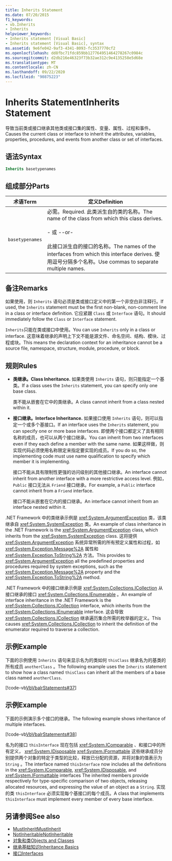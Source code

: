 ```yaml
---
title: Inherits Statement
ms.date: 07/20/2015
f1_keywords:
- vb.Inherits
- Inherits
helpviewer_keywords:
- Inherits statement [Visual Basic]
- Inherits statement [Visual Basic], syntax
ms.assetid: 9e6fe042-9af3-4341-8093-fc3537770cf2
ms.openlocfilehash: dd8fbc71fdc859bb127764951464278267c0984c
ms.sourcegitcommit: d2db216e46323f73b32ae312c9e4135258e5d68e
ms.translationtype: MT
ms.contentlocale: zh-CN
ms.lasthandoff: 09/22/2020
ms.locfileid: "90875223"
---
```

# <a name="inherits-statement"></a><span data-ttu-id="6a663-102">Inherits Statement</span><span class="sxs-lookup"><span data-stu-id="6a663-102">Inherits Statement</span></span>

<span data-ttu-id="6a663-103">导致当前类或接口继承其他类或接口集的属性、变量、属性、过程和事件。</span><span class="sxs-lookup"><span data-stu-id="6a663-103">Causes the current class or interface to inherit the attributes, variables, properties, procedures, and events from another class or set of interfaces.</span></span>  
  
## <a name="syntax"></a><span data-ttu-id="6a663-104">语法</span><span class="sxs-lookup"><span data-stu-id="6a663-104">Syntax</span></span>  
  
```vb  
Inherits basetypenames  
```  
  
## <a name="parts"></a><span data-ttu-id="6a663-105">组成部分</span><span class="sxs-lookup"><span data-stu-id="6a663-105">Parts</span></span>  
  
|<span data-ttu-id="6a663-106">术语</span><span class="sxs-lookup"><span data-stu-id="6a663-106">Term</span></span>|<span data-ttu-id="6a663-107">定义</span><span class="sxs-lookup"><span data-stu-id="6a663-107">Definition</span></span>|  
|---|---|  
|`basetypenames`|<span data-ttu-id="6a663-108">必需。</span><span class="sxs-lookup"><span data-stu-id="6a663-108">Required.</span></span> <span data-ttu-id="6a663-109">此类派生自的类的名称。</span><span class="sxs-lookup"><span data-stu-id="6a663-109">The name of the class from which this class derives.</span></span><br /><br /> <span data-ttu-id="6a663-110">- 或 -</span><span class="sxs-lookup"><span data-stu-id="6a663-110">-or-</span></span><br /><br /> <span data-ttu-id="6a663-111">此接口派生自的接口的名称。</span><span class="sxs-lookup"><span data-stu-id="6a663-111">The names of the interfaces from which this interface derives.</span></span> <span data-ttu-id="6a663-112">使用逗号分隔多个名称。</span><span class="sxs-lookup"><span data-stu-id="6a663-112">Use commas to separate multiple names.</span></span>|  
  
## <a name="remarks"></a><span data-ttu-id="6a663-113">备注</span><span class="sxs-lookup"><span data-stu-id="6a663-113">Remarks</span></span>  

 <span data-ttu-id="6a663-114">如果使用，则 `Inherits` 语句必须是类或接口定义中的第一个非空白非注释行。</span><span class="sxs-lookup"><span data-stu-id="6a663-114">If used, the `Inherits` statement must be the first non-blank, non-comment line in a class or interface definition.</span></span> <span data-ttu-id="6a663-115">它应紧跟 `Class` 或 `Interface` 语句。</span><span class="sxs-lookup"><span data-stu-id="6a663-115">It should immediately follow the `Class` or `Interface` statement.</span></span>  
  
 <span data-ttu-id="6a663-116">`Inherits`只能在类或接口中使用。</span><span class="sxs-lookup"><span data-stu-id="6a663-116">You can use `Inherits` only in a class or interface.</span></span> <span data-ttu-id="6a663-117">这意味着继承的声明上下文不能是源文件、命名空间、结构、模块、过程或块。</span><span class="sxs-lookup"><span data-stu-id="6a663-117">This means the declaration context for an inheritance cannot be a source file, namespace, structure, module, procedure, or block.</span></span>  
  
## <a name="rules"></a><span data-ttu-id="6a663-118">规则</span><span class="sxs-lookup"><span data-stu-id="6a663-118">Rules</span></span>  
  
- <span data-ttu-id="6a663-119">**类继承。**</span><span class="sxs-lookup"><span data-stu-id="6a663-119">**Class Inheritance.**</span></span> <span data-ttu-id="6a663-120">如果类使用 `Inherits` 语句，则只能指定一个基类。</span><span class="sxs-lookup"><span data-stu-id="6a663-120">If a class uses the `Inherits` statement, you can specify only one base class.</span></span>  
  
     <span data-ttu-id="6a663-121">类不能从嵌套在它中的类继承。</span><span class="sxs-lookup"><span data-stu-id="6a663-121">A class cannot inherit from a class nested within it.</span></span>  
  
- <span data-ttu-id="6a663-122">**接口继承。**</span><span class="sxs-lookup"><span data-stu-id="6a663-122">**Interface Inheritance.**</span></span> <span data-ttu-id="6a663-123">如果接口使用 `Inherits` 语句，则可以指定一个或多个基接口。</span><span class="sxs-lookup"><span data-stu-id="6a663-123">If an interface uses the `Inherits` statement, you can specify one or more base interfaces.</span></span> <span data-ttu-id="6a663-124">即使两个接口都定义了具有相同名称的成员，也可以从两个接口继承。</span><span class="sxs-lookup"><span data-stu-id="6a663-124">You can inherit from two interfaces even if they each define a member with the same name.</span></span> <span data-ttu-id="6a663-125">如果这样做，则实现代码必须使用名称限定来指定要实现的成员。</span><span class="sxs-lookup"><span data-stu-id="6a663-125">If you do so, the implementing code must use name qualification to specify which member it is implementing.</span></span>  
  
     <span data-ttu-id="6a663-126">接口不能从具有限制性更强的访问级别的其他接口继承。</span><span class="sxs-lookup"><span data-stu-id="6a663-126">An interface cannot inherit from another interface with a more restrictive access level.</span></span> <span data-ttu-id="6a663-127">例如， `Public` 接口无法从 `Friend` 接口继承。</span><span class="sxs-lookup"><span data-stu-id="6a663-127">For example, a `Public` interface cannot inherit from a `Friend` interface.</span></span>  
  
     <span data-ttu-id="6a663-128">接口不能从嵌套在它内的接口继承。</span><span class="sxs-lookup"><span data-stu-id="6a663-128">An interface cannot inherit from an interface nested within it.</span></span>  
  
 <span data-ttu-id="6a663-129">.NET Framework 中的类继承示例是 <xref:System.ArgumentException> 类，该类继承自 <xref:System.SystemException> 类。</span><span class="sxs-lookup"><span data-stu-id="6a663-129">An example of class inheritance in the .NET Framework is the <xref:System.ArgumentException> class, which inherits from the <xref:System.SystemException> class.</span></span> <span data-ttu-id="6a663-130">这将提供 <xref:System.ArgumentException> 系统异常所需的所有预定义属性和过程，如 <xref:System.Exception.Message%2A> 属性和 <xref:System.Exception.ToString%2A> 方法。</span><span class="sxs-lookup"><span data-stu-id="6a663-130">This provides to <xref:System.ArgumentException> all the predefined properties and procedures required by system exceptions, such as the <xref:System.Exception.Message%2A> property and the <xref:System.Exception.ToString%2A> method.</span></span>  
  
 <span data-ttu-id="6a663-131">.NET Framework 中的接口继承示例是 <xref:System.Collections.ICollection> 从接口继承的接口 <xref:System.Collections.IEnumerable> 。</span><span class="sxs-lookup"><span data-stu-id="6a663-131">An example of interface inheritance in the .NET Framework is the <xref:System.Collections.ICollection> interface, which inherits from the <xref:System.Collections.IEnumerable> interface.</span></span> <span data-ttu-id="6a663-132">这会导致 <xref:System.Collections.ICollection> 继承遍历集合所需的枚举器的定义。</span><span class="sxs-lookup"><span data-stu-id="6a663-132">This causes <xref:System.Collections.ICollection> to inherit the definition of the enumerator required to traverse a collection.</span></span>  
  
## <a name="example"></a><span data-ttu-id="6a663-133">示例</span><span class="sxs-lookup"><span data-stu-id="6a663-133">Example</span></span>  

 <span data-ttu-id="6a663-134">下面的示例使用 `Inherits` 语句来显示名为的类如何 `thisClass` 继承名为的基类的所有成员 `anotherClass` 。</span><span class="sxs-lookup"><span data-stu-id="6a663-134">The following example uses the `Inherits` statement to show how a class named `thisClass` can inherit all the members of a base class named `anotherClass`.</span></span>  
  
 [!code-vb[VbVbalrStatements#37](~/samples/snippets/visualbasic/VS_Snippets_VBCSharp/VbVbalrStatements/VB/Class1.vb#37)]  
  
## <a name="example"></a><span data-ttu-id="6a663-135">示例</span><span class="sxs-lookup"><span data-stu-id="6a663-135">Example</span></span>  

 <span data-ttu-id="6a663-136">下面的示例演示多个接口的继承。</span><span class="sxs-lookup"><span data-stu-id="6a663-136">The following example shows inheritance of multiple interfaces.</span></span>  
  
 [!code-vb[VbVbalrStatements#38](~/samples/snippets/visualbasic/VS_Snippets_VBCSharp/VbVbalrStatements/VB/Class1.vb#38)]  
  
 <span data-ttu-id="6a663-137">名为的接口 `thisInterface` 现在包括 <xref:System.IComparable> 、和接口中的所有定义， <xref:System.IDisposable> <xref:System.IFormattable> 这些继承成员分别提供两个对象的特定于类型的比较，释放已分配的资源，并将对象的值表示为 `String` 。</span><span class="sxs-lookup"><span data-stu-id="6a663-137">The interface named `thisInterface` now includes all the definitions in the <xref:System.IComparable>, <xref:System.IDisposable>, and <xref:System.IFormattable> interfaces The inherited members provide respectively for type-specific comparison of two objects, releasing allocated resources, and expressing the value of an object as a `String`.</span></span> <span data-ttu-id="6a663-138">实现的类 `thisInterface` 必须实现每个基接口的每个成员。</span><span class="sxs-lookup"><span data-stu-id="6a663-138">A class that implements `thisInterface` must implement every member of every base interface.</span></span>  
  
## <a name="see-also"></a><span data-ttu-id="6a663-139">另请参阅</span><span class="sxs-lookup"><span data-stu-id="6a663-139">See also</span></span>

- [<span data-ttu-id="6a663-140">MustInherit</span><span class="sxs-lookup"><span data-stu-id="6a663-140">MustInherit</span></span>](../modifiers/mustinherit.md)
- [<span data-ttu-id="6a663-141">NotInheritable</span><span class="sxs-lookup"><span data-stu-id="6a663-141">NotInheritable</span></span>](../modifiers/notinheritable.md)
- [<span data-ttu-id="6a663-142">对象和类</span><span class="sxs-lookup"><span data-stu-id="6a663-142">Objects and Classes</span></span>](../../programming-guide/language-features/objects-and-classes/index.md)
- [<span data-ttu-id="6a663-143">继承基础知识</span><span class="sxs-lookup"><span data-stu-id="6a663-143">Inheritance Basics</span></span>](../../programming-guide/language-features/objects-and-classes/inheritance-basics.md)
- [<span data-ttu-id="6a663-144">接口</span><span class="sxs-lookup"><span data-stu-id="6a663-144">Interfaces</span></span>](../../programming-guide/language-features/interfaces/index.md)
